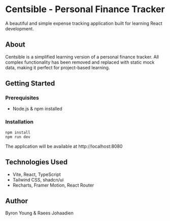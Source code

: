 ﻿# Centsible - Personal Finance Tracker

A beautiful and simple expense tracking application built for learning React development.

## About

Centsible is a simplified learning version of a personal finance tracker. All complex functionality has been removed and replaced with static mock data, making it perfect for project-based learning.

## Getting Started

### Prerequisites
- Node.js & npm installed

### Installation
```
npm install
npm run dev
```

The application will be available at http://localhost:8080

## Technologies Used
- Vite, React, TypeScript
- Tailwind CSS, shadcn/ui
- Recharts, Framer Motion, React Router

## Author
Byron Young & Raees Johaadien
